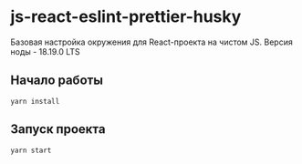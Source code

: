# js-react-eslint-prettier-husky

Базовая настройка окружения для React-проекта на чистом JS. Версия ноды - 18.19.0 LTS

## Начало работы

```
yarn install
```

## Запуск проекта

```
yarn start
```
